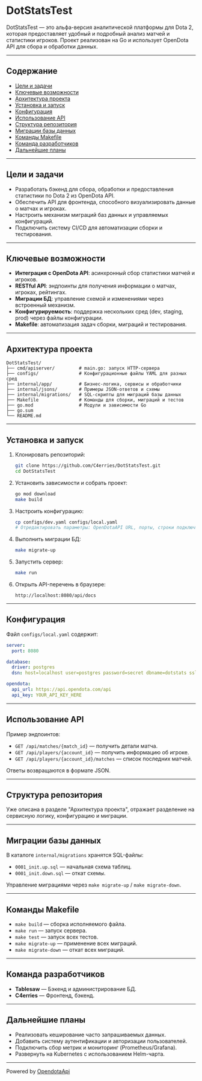 # DotStatsTest


DotStatsTest — это альфа-версия аналитической платформы для Dota 2, которая предоставляет удобный и подробный анализ матчей и статистики игроков. Проект реализован на Go и использует OpenDota API для сбора и обработки данных.

---

## Содержание

* [Цели и задачи](#цели-и-задачи)
* [Ключевые возможности](#ключевые-возможности)
* [Архитектура проекта](#архитектура-проекта)
* [Установка и запуск](#установка-и-запуск)
* [Конфигурация](#конфигурация)
* [Использование API](#использование-api)
* [Структура репозитория](#структура-репозитория)
* [Миграции базы данных](#миграции-базы-данных)
* [Команды Makefile](#команды-makefile)
* [Команда разработчиков](#команда-разработчиков)
* [Дальнейшие планы](#дальнейшие-планы)

---

## Цели и задачи

* Разработать бэкенд для сбора, обработки и предоставления статистики по Dota 2 из OpenDota API.
* Обеспечить API для фронтенда, способного визуализировать данные о матчах и игроках.
* Настроить механизм миграций баз данных и управляемых конфигураций.
* Подключить систему CI/CD для автоматизации сборки и тестирования.

---

## Ключевые возможности

* **Интеграция с OpenDota API**: асинхронный сбор статистики матчей и игроков.
* **RESTful API**: эндпоинты для получения информации о матчах, игроках, рейтингах.
* **Миграции БД**: управление схемой и изменениями через встроенный механизм.
* **Конфигурируемость**: поддержка нескольких сред (dev, staging, prod) через файлы конфигурации.
* **Makefile**: автоматизация задач сборки, миграций и тестирования.

---

## Архитектура проекта

```
DotStatsTest/
├── cmd/apiserver/         # main.go: запуск HTTP-сервера
├── configs/               # Конфигурационные файлы YAML для разных сред
├── internal/app/          # Бизнес-логика, сервисы и обработчики
├── internal/jsons/        # Примеры JSON-ответов и схемы
├── internal/migrations/   # SQL-скрипты для миграций базы данных
├── Makefile               # Команды для сборки, миграций и тестов
├── go.mod                 # Модули и зависимости Go
├── go.sum
└── README.md
```

---

## Установка и запуск

1. Клонировать репозиторий:

   ```bash
   git clone https://github.com/C4erries/DotStatsTest.git
   cd DotStatsTest
   ```
2. Установить зависимости и собрать проект:

   ```bash
   go mod download
   make build
   ```
3. Настроить конфигурацию:

   ```bash
   cp configs/dev.yaml configs/local.yaml
   # Отредактировать параметры: OpenDotaAPI URL, порты, строки подключения к БД
   ```
4. Выполнить миграции БД:

   ```bash
   make migrate-up
   ```
5. Запустить сервер:

   ```bash
   make run
   ```
6. Открыть API-перечень в браузере:

   ```
   http://localhost:8080/api/docs
   ```

---

## Конфигурация

Файл `configs/local.yaml` содержит:

```yaml
server:
  port: 8080

database:
  driver: postgres
  dsn: host=localhost user=postgres password=secret dbname=dotstats sslmode=disable

opendota:
  api_url: https://api.opendota.com/api
  api_key: YOUR_API_KEY_HERE
```

---

## Использование API

Пример эндпоинтов:

* `GET /api/matches/{match_id}` — получить детали матча.
* `GET /api/players/{account_id}` — получить информацию об игроке.
* `GET /api/players/{account_id}/matches` — список последних матчей.

Ответы возвращаются в формате JSON.

---

## Структура репозитория

Уже описана в разделе "Архитектура проекта", отражает разделение на сервисную логику, конфигурацию и миграции.

---

## Миграции базы данных

В каталоге `internal/migrations` хранятся SQL-файлы:

* `0001_init.up.sql` — начальная схема таблиц.
* `0001_init.down.sql` — откат схемы.

Управление миграциями через `make migrate-up` / `make migrate-down`.

---

## Команды Makefile

* `make build` — сборка исполняемого файла.
* `make run` — запуск сервера.
* `make test` — запуск всех тестов.
* `make migrate-up` — применение всех миграций.
* `make migrate-down` — откат всех миграций.

---

## Команда разработчиков

* **Tablesaw** — Бэкенд и администрирование БД.
* **C4erries** — Фронтенд, бэкенд.

---

## Дальнейшие планы

* Реализовать кеширование часто запрашиваемых данных.
* Добавить систему аутентификации и авторизации пользователей.
* Подключить сбор метрик и мониторинг (Prometheus/Grafana).
* Развернуть на Kubernetes с использованием Helm-чарта.

---

Powered by [OpendotaApi](https://docs.opendota.com)
